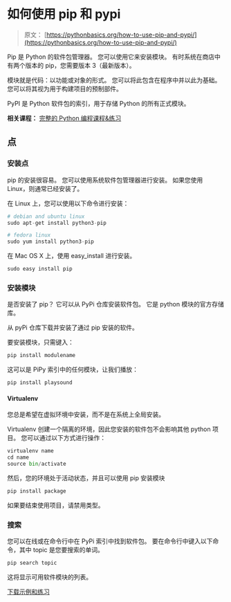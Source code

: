 # 如何使用 pip 和 pypi

> 原文： [https://pythonbasics.org/how-to-use-pip-and-pypi/](https://pythonbasics.org/how-to-use-pip-and-pypi/)

Pip 是 Python 的软件包管理器。 您可以使用它来安装模块。 有时系统在商店中有两个版本的 pip，您需要版本 3（最新版本）。

模块就是代码：以功能或对象的形式。 您可以将此包含在程序中并以此为基础。 您可以将其视为用于构建项目的预制部件。

PyPI 是 Python 软件包的索引，用于存储 Python 的所有正式模块。

**相关课程：** [完整的 Python 编程课程&练习](https://gum.co/dcsp)

## 点

### 安装点

pip 的安装很容易。 您可以使用系统软件包管理器进行安装。 如果您使用 Linux，则通常已经安装了。

在 Linux 上，您可以使用以下命令进行安装：

```py
# debian and ubuntu linux
sudo apt-get install python3-pip

# fedora linux
sudo yum install python3-pip

```

在 Mac OS X 上，使用 easy_install 进行安装。

```py
sudo easy install pip

```

### 安装模块

是否安装了 pip？ 它可以从 PyPi 仓库安装软件包。 它是 python 模块的官方存储库。

从 pyPi 仓库下载并安装了通过 pip 安装的软件。

要安装模块，只需键入：

```py
pip install modulename

```

这可以是 PiPy 索引中的任何模块，让我们播放：

```py
pip install playsound

```

#### Virtualenv

您总是希望在虚拟环境中安装，而不是在系统上全局安装。

Virtualenv 创建一个隔离的环境，因此您安装的软件包不会影响其他 python 项目。 您可以通过以下方式进行操作：

```py
virtualenv name
cd name
source bin/activate

```

然后，您的环境处于活动状态，并且可以使用 pip
安装模块

```py
pip install package

```

如果要结束使用项目，请禁用类型。

### 搜索

您可以在线或在命令行中在 PyPi 索引中找到软件包。
要在命令行中键入以下命令，其中 topic 是您要搜索的单词。

```py
pip search topic

```

这将显示可用软件模块的列表。

[下载示例和练习](https://gum.co/dcsp)